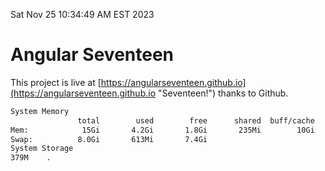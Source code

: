 Sat Nov 25 10:34:49 AM EST 2023

# Angular Seventeen


This project is live at [https://angularseventeen.github.io](https://angularseventeen.github.io "Seventeen!") thanks to Github.

```bash
System Memory
               total        used        free      shared  buff/cache   available
Mem:            15Gi       4.2Gi       1.8Gi       235Mi        10Gi        11Gi
Swap:          8.0Gi       613Mi       7.4Gi
System Storage
379M	.
